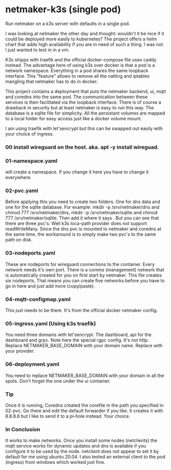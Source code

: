 # netmaker-k3s (single pod)
Run netmaker on a k3s server with defaults in a single pod.

I was looking at netmaker the other day and thought: wouldn't it be nice if it could be deployed more easily to kubernetes? 
The project offers a helm chart that adds high availability if you are in need of such a thing. I was not. I just wanted to test in in a vm. 

K3s shipps with traefik and the official docker-compose file uses caddy instead. The advantage here of using k3s over docker is that
a pod is a network namespace. Everything in a pod shares the same loopback interface. This "feature" allows to remove all the 
natting and iptables mangling that netmaker has to do in docker. 

This project contains a deployment that puts the netmaker backend, ui, mqtt and coredns into the same pod. The communication between these services
is then facilitated via the loopback interface. There is of course a drawback in security but at least netmaker is easy to run this way.
The database is a sqlite file for simplicity. All the persistant volumes are mapped to a local folder for easy access just like a docker volume mount.

I am using traefik with let'sencrypt but this can be swapped out easily with your choice of ingress. 

### 00 install wireguard on the host. aka. apt -y install wireguad. 

### 01-namespace.yaml
will create a namespace. If you change it here you have to change it everywhere.

### 02-pvc.yaml
Before applying this you need to create two folders. One for dns data and one for the sqlite database. 
For example: mkdir -p /srv/netmaker/dns and chmod 777 /srv/netmaker/dns, mkdir -p /srv/netmaker/sqlite and chmod 777 /srv/netmaker/sqlite. 
Then add it where it says <PATH>.
But you can see that there are three pvc's. Well k3s loca-path provider does not support readWriteMany. Since the dns pvc is mounted to netmaker and coredns at the same time, the workaround is to simply make two pvc's to the same path on disk.

### 03-nodeports.yaml
These are nodeports for wireguard connections to the container. Every network needs it's own port. There is a comms (management) network that is automatically
created for you on first start by netmaker. This file creates six nodeports. That means you can create five networks before you have to go in here and just add more (copy/paste). 

### 04-mqtt-configmap.yaml
This just needs to be there. It's from the official docker netmaker config. 

### 05-ingress.yaml (Using k3s traefik)
You need three domains with let'sencrypt. The dashboard, api for the dashboard and grpc. Note here the special rgpc config. It's not http.
Replace NETMAKER_BASE_DOMAIN with your domain name. Replace <cert-provider> with your provider. 
  
### 06-deployment.yaml
You need to replace NETMAKER_BASE_DOMAIN with your domain in all the spots. Don't forget the one under the ui container. 
  
### Tip
Once it is running, Coredns created the corefile in the path you specified in 02-pvc. Go there and edit the default forwarder if you like. 
It creates it with 8.8.8.8 but I like to send it to a pi-hole instead. Your choice. 

### In Conclusion
It works to make networks. Once you install some nodes (netclients) the mqtt service works for dynamic updates and dns is available if you configure it to be used by the node. netclient does not appear to set it by default for me using ubuntu 20.04. 
I also tested an external client to the pod (ingress) from windows which worked just fine. 
